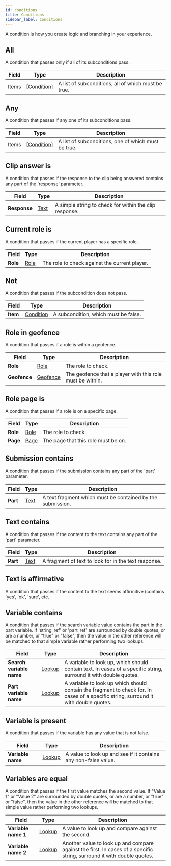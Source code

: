 ```yaml
---
id: conditions
title: Conditions
sidebar_label: Conditions
---
```


A condition is how you create logic and branching in your experience.
## All

A condition that passes only if all of its subconditions pass.


| Field | Type | Description |
| - | - | - |
| Items | [[Condition](/docs/reference/conditions)] | A list of subconditions, all of which must be true. |



## Any

A condition that passes if any one of its subconditions pass.


| Field | Type | Description |
| - | - | - |
| Items | [[Condition](/docs/reference/conditions)] | A list of subconditions, one of which must be true. |



## Clip answer is

A condition that passes if the response to the clip being answered contains any part of the 'response' parameter.


| Field | Type | Description |
| - | - | - |
| **Response** | [Text](/docs/reference/fieldtypes#text) | A simple string to check for within the clip response. |



## Current role is

A condition that passes if the current player has a specific role.


| Field | Type | Description |
| - | - | - |
| **Role** | [Role](/docs/reference/resources#role) | The role to check against the current player. |



## Not

A condition that passes if the subcondition does not pass.


| Field | Type | Description |
| - | - | - |
| **Item** | [Condition](/docs/reference/conditions) | A subcondition, which must be false. |



## Role in geofence

A condition that passes if a role is within a geofence.


| Field | Type | Description |
| - | - | - |
| **Role** | [Role](/docs/reference/resources#role) | The role to check. |
| **Geofence** | [Geofence](/docs/reference/resources#geofence) | The geofence that a player with this role must be within. |



## Role page is

A condition that passes if a role is on a specific page.


| Field | Type | Description |
| - | - | - |
| **Role** | [Role](/docs/reference/resources#role) | The role to check. |
| **Page** | [Page](/docs/reference/resources#page) | The page that this role must be on. |



## Submission contains

A condition that passes if the submission contains any part of the 'part' parameter.


| Field | Type | Description |
| - | - | - |
| **Part** | [Text](/docs/reference/fieldtypes#text) | A text fragment which must be contained by the submission. |



## Text contains

A condition that passes if the content to the text contains any part of the 'part' parameter.


| Field | Type | Description |
| - | - | - |
| **Part** | [Text](/docs/reference/fieldtypes#text) | A fragment of text to look for in the text response. |



## Text is affirmative

A condition that passes if the content to the text seems affirmitive (contains 'yes', 'ok', 'sure', etc.





## Variable contains

A condition that passes if the search variable value contains the part in the part variable. If 'string_ref' or 'part_ref' are surrounded by double quotes, or are a number, or "true" or "false", then the value in the other reference will be matched to that simple variable rather performing two lookups.


| Field | Type | Description |
| - | - | - |
| **Search variable name** | [Lookup](/docs/reference/fieldtypes#lookup) | A variable to look up, which should contain text. In cases of a specific string, surround it with double quotes. |
| **Part variable name** | [Lookup](/docs/reference/fieldtypes#lookup) | A variable to look up which should contain the fragment to check for. In cases of a specific string, surround it with double quotes. |



## Variable is present

A condition that passes if the variable has any value that is not false.


| Field | Type | Description |
| - | - | - |
| **Variable name** | [Lookup](/docs/reference/fieldtypes#lookup) | A value to look up and see if it contains any non-false value. |



## Variables are equal

A condition that passes if the first value matches the second value. If "Value 1" or "Value 2" are surrounded by double quotes, or are a number, or "true" or "false", then the value in the other reference will be matched to that simple value rather performing two lookups.


| Field | Type | Description |
| - | - | - |
| **Variable name 1** | [Lookup](/docs/reference/fieldtypes#lookup) | A value to look up and compare against the second. |
| **Variable name 2** | [Lookup](/docs/reference/fieldtypes#lookup) | Another value to look up and compare against the first. In cases of a specific string, surround it with double quotes. |



